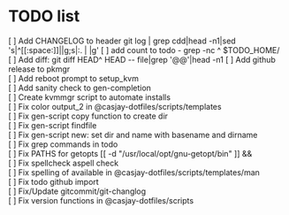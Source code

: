 # TODO list  

[ ] Add CHANGELOG to header git log | grep cdd|head -n1|sed 's|^[[:space:]]||g;s|:. | |g'
[ ] add count to todo - grep -nc ^ $TODO_HOME/  
[ ] Add diff: git diff HEAD^ HEAD -- file|grep '@@'|head -n1
[ ] Add github release to pkmgr  
[ ] Add reboot prompt to setup_kvm  
[ ] Add sanity check to gen-completion  
[ ] Create kvmmgr script to automate installs  
[ ] Fix color output_2 in @casjay-dotfiles/scripts/templates  
[ ] Fix gen-script copy function to create dir  
[ ] Fix gen-script findfile  
[ ] Fix gen-script new: set dir and name with basename and dirname  
[ ] Fix grep commands in todo  
[ ] Fix PATHS for getopts [[ -d "/usr/local/opt/gnu-getopt/bin" ]] &&  
[ ] Fix spellcheck aspell check  
[ ] Fix spelling of available in @casjay-dotfiles/scripts/templates/man  
[ ] Fix todo github import   
[ ] Fix/Update gitcommit/git-changlog  
[ ] Fix version functions in @casjay-dotfiles/scripts  

